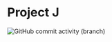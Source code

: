 # Project J
![GitHub commit activity (branch)](https://img.shields.io/github/commit-activity/w/JoyLand192/Project-J/master)
